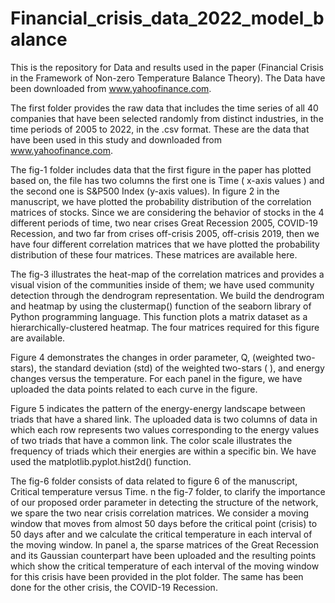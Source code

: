 # Financial_crisis_data_2022_model_balance
This is the repository for Data and results used in the paper (Financial Crisis in the Framework of Non-zero Temperature Balance Theory). The Data have been downloaded from www.yahoofinance.com.

The first folder provides the raw data that includes the time series of all 40 companies that have been selected randomly from distinct industries, in the time periods of 2005 to 2022, in the .csv format. These are the data that have been used in this study and downloaded from www.yahoofinance.com.

The fig-1 folder includes data that the first figure in the paper has plotted based on, the file has two columns the first one is Time ( x-axis values ) and the second one is S&P500 Index (y-axis values).
In figure 2 in the manuscript, we have plotted the probability distribution of the correlation matrices of stocks. Since we are considering the behavior of stocks in the 4 different periods of time, two near crises Great Recession 2005, COVID-19 Recession, and two far from crises off-crisis 2005, off-crisis 2019, then we have four different correlation matrices that we have plotted the probability distribution of these four matrices. These matrices are available here.

The fig-3 illustrates the heat-map of the correlation matrices and provides a visual vision of the communities inside of them; we have used community detection through the dendrogram representation. We build the dendrogram and heatmap by using the clustermap() function of the seaborn library of Python programming language. This function plots a matrix dataset as a hierarchically-clustered heatmap. The four matrices required for this figure are available.

Figure 4 demonstrates the changes in order parameter, Q, (weighted two-stars), the standard deviation (std) of the weighted two-stars ( ), and energy changes versus the temperature. For each panel in the figure, we have uploaded the data points related to each curve in the figure.

Figure 5 indicates the pattern of the energy-energy landscape between triads that have a shared link. The uploaded data is two columns of data in which each row represents two values corresponding to the energy values of two triads that have a common link. The color scale illustrates the frequency of triads which their energies are within a specific bin. We have used the matplotlib.pyplot.hist2d() function.

The fig-6 folder consists of data related to figure 6 of the manuscript, Critical temperature versus Time.
n the fig-7 folder, to clarify the importance of our proposed order parameter in detecting the structure of the network, we spare the two near crisis correlation matrices. We consider a moving window that moves from almost 50 days before the critical point (crisis) to 50 days after and we calculate the critical temperature in each interval of the moving window. In panel a, the sparse matrices of the Great Recession and its Gaussian counterpart have been uploaded and the resulting points which show the critical temperature of each interval of the moving window for this crisis have been provided in the plot folder. The same has been done for the other crisis, the COVID-19 Recession.
